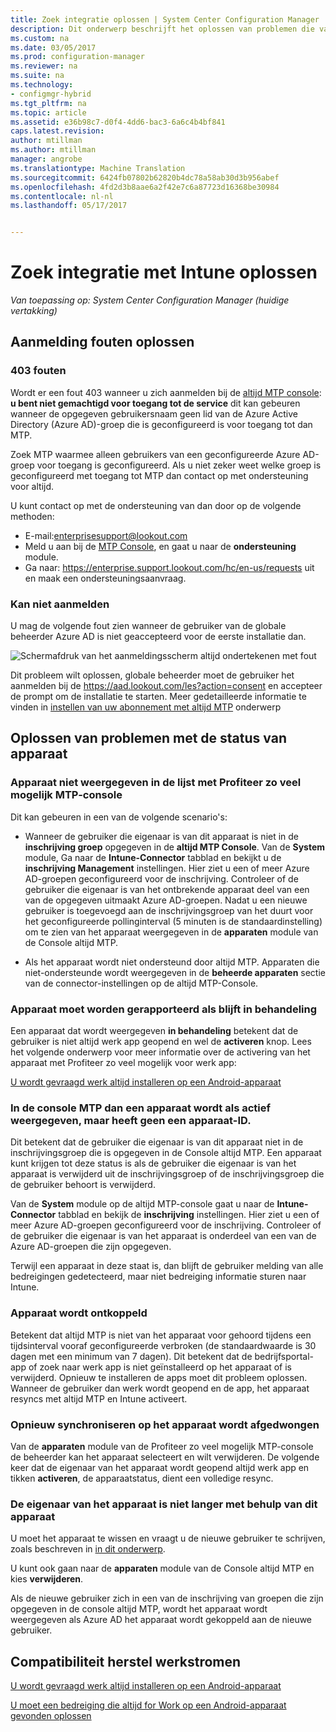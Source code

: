 ```yaml
---
title: Zoek integratie oplossen | System Center Configuration Manager
description: Dit onderwerp beschrijft het oplossen van problemen die vaak met zoek-integratie voorkomen.
ms.custom: na
ms.date: 03/05/2017
ms.prod: configuration-manager
ms.reviewer: na
ms.suite: na
ms.technology:
- configmgr-hybrid
ms.tgt_pltfrm: na
ms.topic: article
ms.assetid: e36b98c7-d0f4-4dd6-bac3-6a6c4b4bf841
caps.latest.revision: 
author: mtillman
ms.author: mtillman
manager: angrobe
ms.translationtype: Machine Translation
ms.sourcegitcommit: 6424fb07802b62820b4dc78a58ab30d3b956abef
ms.openlocfilehash: 4fd2d3b8aae6a2f42e7c6a87723d16368be30984
ms.contentlocale: nl-nl
ms.lasthandoff: 05/17/2017


---
```

# <a name="troubleshoot-lookout-integration-with-intune"></a>Zoek integratie met Intune oplossen

*Van toepassing op: System Center Configuration Manager (huidige vertakking)*

## <a name="troubleshoot-login-errors"></a>Aanmelding fouten oplossen
### <a name="403-errors"></a>403 fouten
Wordt er een fout 403 wanneer u zich aanmelden bij de [altijd MTP console](https://aad.lookout.com): **u bent niet gemachtigd voor toegang tot de service** dit kan gebeuren wanneer de opgegeven gebruikersnaam geen lid van de Azure Active Directory (Azure AD)-groep die is geconfigureerd is voor toegang tot dan MTP.

Zoek MTP waarmee alleen gebruikers van een geconfigureerde Azure AD-groep voor toegang is geconfigureerd. Als u niet zeker weet welke groep is geconfigureerd met toegang tot MTP dan contact op met ondersteuning voor altijd.

U kunt contact op met de ondersteuning van dan door op de volgende methoden:

* E-mail:enterprisesupport@lookout.com
* Meld u aan bij de [MTP Console](http://aad.lookout.com), en gaat u naar de **ondersteuning** module.
* Ga naar: https://enterprise.support.lookout.com/hc/en-us/requests uit en maak een ondersteuningsaanvraag.

### <a name="unable-to-sign-in"></a>Kan niet aanmelden
U mag de volgende fout zien wanneer de gebruiker van de globale beheerder Azure AD is niet geaccepteerd voor de eerste installatie dan.

![Schermafdruk van het aanmeldingsscherm altijd ondertekenen met fout](media/lookout-consent-not-accepted-error.png)

Dit probleem wilt oplossen, globale beheerder moet de gebruiker het aanmelden bij de https://aad.lookout.com/les?action=consent en accepteer de prompt om de installatie te starten. Meer gedetailleerde informatie te vinden in [instellen van uw abonnement met altijd MTP](set-up-your-subscription-with-lookout.md) onderwerp

## <a name="troubleshoot-device-status-issues"></a>Oplossen van problemen met de status van apparaat

### <a name="device-not-showing-up-in-the-lookout-mtp-console-device-list"></a>Apparaat niet weergegeven in de lijst met Profiteer zo veel mogelijk MTP-console

Dit kan gebeuren in een van de volgende scenario's:
* Wanneer de gebruiker die eigenaar is van dit apparaat is niet in de **inschrijving groep** opgegeven in de **altijd MTP Console**.  Van de **System** module, Ga naar de **Intune-Connector** tabblad en bekijkt u de **inschrijving Management** instellingen.  Hier ziet u een of meer Azure AD-groepen geconfigureerd voor de inschrijving.  Controleer of de gebruiker die eigenaar is van het ontbrekende apparaat deel van een van de opgegeven uitmaakt Azure AD-groepen.  Nadat u een nieuwe gebruiker is toegevoegd aan de inschrijvingsgroep van het duurt voor het geconfigureerde pollinginterval (5 minuten is de standaardinstelling) om te zien van het apparaat weergegeven in de **apparaten** module van de Console altijd MTP.

* Als het apparaat wordt niet ondersteund door altijd MTP.  Apparaten die niet-ondersteunde wordt weergegeven in de **beheerde apparaten** sectie van de connector-instellingen op de altijd MTP-Console.

### <a name="device-continues-to-be-reported-as-pending"></a>Apparaat moet worden gerapporteerd als blijft **in behandeling**

Een apparaat dat wordt weergegeven **in behandeling** betekent dat de gebruiker is niet altijd werk app geopend en wel de **activeren** knop. Lees het volgende onderwerp voor meer informatie over de activering van het apparaat met Profiteer zo veel mogelijk voor werk app:

[U wordt gevraagd werk altijd installeren op een Android-apparaat](http://docs.microsoft.com/intune/enduser/you-are-prompted-to-install-lookout-for-work-android)

### <a name="in-the-lookout-mtp-console-a-device-is-showing-as-active-but-does-not-have-a-device-id"></a>In de console MTP dan een apparaat wordt als actief weergegeven, maar heeft geen een apparaat-ID.
Dit betekent dat de gebruiker die eigenaar is van dit apparaat niet in de inschrijvingsgroep die is opgegeven in de Console altijd MTP.   Een apparaat kunt krijgen tot deze status is als de gebruiker die eigenaar is van het apparaat is verwijderd uit de inschrijvingsgroep of de inschrijvingsgroep die de gebruiker behoort is verwijderd.

Van de **System** module op de altijd MTP-console gaat u naar de **Intune-Connector** tabblad en bekijk de **inschrijving** instellingen.  Hier ziet u een of meer Azure AD-groepen geconfigureerd voor de inschrijving.  Controleer of de gebruiker die eigenaar is van het apparaat is onderdeel van een van de Azure AD-groepen die zijn opgegeven.

Terwijl een apparaat in deze staat is, dan blijft de gebruiker melding van alle bedreigingen gedetecteerd, maar niet bedreiging informatie sturen naar Intune.

### <a name="device-shows-disconnected-state"></a>Apparaat wordt ontkoppeld

Betekent dat altijd MTP is niet van het apparaat voor gehoord tijdens een tijdsinterval vooraf geconfigureerde verbroken (de standaardwaarde is 30 dagen met een minimum van 7 dagen). Dit betekent dat de bedrijfsportal-app of zoek naar werk app is niet geïnstalleerd op het apparaat of is verwijderd. Opnieuw te installeren de apps moet dit probleem oplossen. Wanneer de gebruiker dan werk wordt geopend en de app, het apparaat resyncs met altijd MTP en Intune activeert.

### <a name="forcing-a-resync-on-the-device"></a>Opnieuw synchroniseren op het apparaat wordt afgedwongen
Van de **apparaten** module van de Profiteer zo veel mogelijk MTP-console de beheerder kan het apparaat selecteert en wilt verwijderen.   De volgende keer dat de eigenaar van het apparaat wordt geopend altijd werk app en tikken **activeren**, de apparaatstatus, dient een volledige resync.

### <a name="the-owner-of-the-device-is-no-longer-using-this-device"></a>De eigenaar van het apparaat is niet langer met behulp van dit apparaat
U moet het apparaat te wissen en vraagt u de nieuwe gebruiker te schrijven, zoals beschreven in [in dit onderwerp](https://docs.microsoft.com/en-us/sccm/mdm/deploy-use/wipe-lock-reset-devices#full-wipe).


U kunt ook gaan naar de **apparaten** module van de Console altijd MTP en kies **verwijderen**.

Als de nieuwe gebruiker zich in een van de inschrijving van groepen die zijn opgegeven in de console altijd MTP, wordt het apparaat wordt weergegeven als Azure AD het apparaat wordt gekoppeld aan de nieuwe gebruiker.

## <a name="compliance-remediation-workflows"></a>Compatibiliteit herstel werkstromen
[U wordt gevraagd werk altijd installeren op een Android-apparaat]( http://docs.microsoft.com/intune/enduser/you-are-prompted-to-install-lookout-for-work-android)

[U moet een bedreiging die altijd for Work op een Android-apparaat gevonden oplossen](http://docs.microsoft.com/intune/enduser/you-need-to-resolve-a-threat-found-by-lookout-for-work-android)

